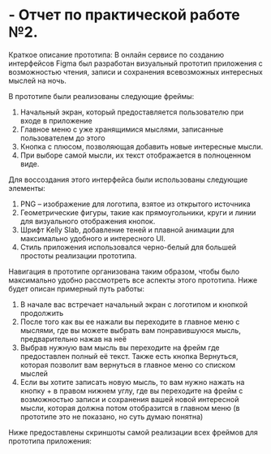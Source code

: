 # - Отчет по практической работе №2.  

Краткое описание прототипа:
В онлайн сервисе по созданию интерфейсов Figma был разработан визуальный прототип приложения с возможностью чтения, записи и сохранения всевозможных интересных мыслей на ночь.

В прототипе были реализованы следующие фреймы:
1) Начальный экран, который предоставляется пользователю при входе в приложение
2) Главное меню с уже хранящимися мыслями, записанные пользователем до этого
3) Кнопка с плюсом, позволяющая добавить новые интересные мысли.
4) При выборе самой мысли, их текст отображается в полноценном виде. 

Для воссоздания этого интерфейса были использованы следующие элементы:
1) PNG – изображение для логотипа, взятое из открытого источника
2) Геометрические фигуры, такие как прямоугольники, круги и линии для визуального отображения кнопок.
3) Шрифт Kelly Slab, добавление теней и плавной анимации для максимально удобного и интересного UI. 
4) Стиль приложения использовался черно-белый для большей простоты реализации прототипа.

Навигация в прототипе организована таким образом, чтобы было максимально удобно рассмотреть все аспекты этого прототипа. Ниже будет описан примерный путь работы:
1) В начале вас встречает начальный экран с логотипом и кнопкой продолжить
2) После того как вы ее нажали вы переходите в главное меню с мыслями, где вы можете выбрать вам понравившуюся мысль, предварительно нажав на неё
3) Выбрав нужную вам мысль вы переходите на фрейм где предоставлен полный её текст. Также есть кнопка Вернуться, которая позволит вам вернуться в главное меню со списком мыслей
4) Если вы хотите записать новую мысль, то вам нужно нажать на кнопку + в правом нижнем углу, где вы переходите на фрейм с возможностью записи и сохранения вашей новой интересной мысли, которая должна потом отобразится в главном меню (в прототипе это не показано, но суть думаю понятна)

Ниже предоставлены скриншоты самой реализации всех фреймов для прототипа приложения:
